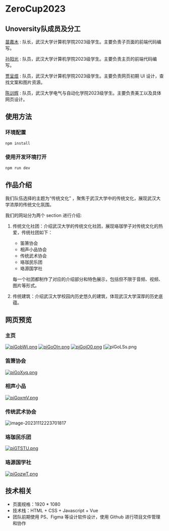 # ZeroCup2023

## Unoversity队成员及分工

[苗嘉木](https://github.com/yourskenny) : 队长，武汉大学计算机学院2023级学生。主要负责子页面的前端代码编写。

[孙阳光](https://github.com/answerend42) : 队员，武汉大学计算机学院2023级学生。主要负责主页的前端代码编写。

[贾呈煜](https://github.com/Phoen1xCode) : 队员，武汉大学计算机学院2023级学生。主要负责网页初期 UI 设计，查找文案和图片资源。

[陈训辉](https://github.com/LinnJimdo) : 队员，武汉大学电气与自动化学院2023级学生。主要负责美工以及具体网页设计。

## 使用方法



### 环境配置

```sh
npm install
```

### 使用开发环境打开

```sh
npm run dev
```

## 作品介绍

我们队伍选择的主题为“传统文化” ，聚焦于武汉大学中的传统文化，展现武汉大学浓厚的传统文化氛围。

我们的网站分为两个 section 进行介绍:

1. 传统文化社团：介绍武汉大学的传统文化社团，展现珞珈学子对传统文化的热爱，传统社团如下：

   - 笛箫协会
   - 相声小品协会
   - 传统武术协会
   - 珞珈民乐团
   - 珞源国学社

   每一个社团都制作了对应的介绍部分和特色展示，包括但不限于音频、视频、图片等形式。

2. 传统建筑：介绍武汉大学校园内历史悠久的建筑，体现武汉大学深厚的历史底蕴。

## 网页预览

### 主页

[![piGobWj.png](https://z1.ax1x.com/2023/11/12/piGobWj.png)](https://imgse.com/i/piGobWj)
[![piGoOln.png](https://z1.ax1x.com/2023/11/12/piGoOln.png)](https://imgse.com/i/piGoOln)
[![piGojO0.png](https://z1.ax1x.com/2023/11/12/piGojO0.png)](https://imgse.com/i/piGojO0)
[![piGoLSs.png](https://z1.ax1x.com/2023/11/12/piGoLSs.png)

### 笛箫协会

[![piGoXyq.png](https://z1.ax1x.com/2023/11/12/piGoXyq.png)](https://imgse.com/i/piGoXyq)

### 相声小品

[![piGoxmV.png](https://z1.ax1x.com/2023/11/12/piGoxmV.png)](https://imgse.com/i/piGoxmV)

### 传统武术协会

![image-20231112223701817](https://picss.sunbangyan.cn/2023/11/12/b924309eaa0814ca02b65925fa7f244b.png)

### 珞珈民乐团

[![piGTSTU.png](https://z1.ax1x.com/2023/11/12/piGTSTU.png)](https://imgse.com/i/piGTSTU)

### 珞源国学社

[![piGozwT.png](https://z1.ax1x.com/2023/11/12/piGozwT.png)](https://imgse.com/i/piGozwT)

## 技术相关

- 页面规格：1920 * 1080
- 技术栈：HTML + CSS + Javascript + Vue
- 团队前期使用 PS、Figma 等设计软件设计，使用 Github 进行项目文件管理和协作
